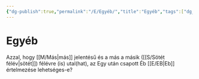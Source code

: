 ```yaml
---
{"dg-publish":true,"permalink":"/E/Egyéb/","title":"Egyéb","tags":["dg_uploaded"],"created":"2023-10-22T01:21","updated":"2023-11-08T03:39"}
---
```



# Egyéb

Azzal, hogy [[M/Más\|más]] jelentésű és a más a másik ([[S/Sötét félév\|sötét]]) félévre (is) utal(hat), az Egy után csapott Éb [[E/EB\|Eb]] értelmezése lehetséges-e?  